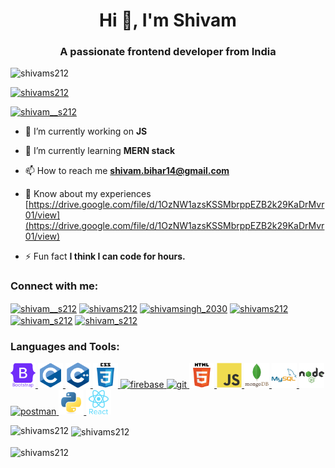 <h1 align="center">Hi 👋, I'm Shivam</h1>
<h3 align="center">A passionate frontend developer from India</h3>

<p align="left"> <img src="https://komarev.com/ghpvc/?username=shivams212&label=Profile%20views&color=0e75b6&style=flat" alt="shivams212" /> </p>

<p align="left"> <a href="https://github.com/ryo-ma/github-profile-trophy"><img src="https://github-profile-trophy.vercel.app/?username=shivams212" alt="shivams212" /></a> </p>

<p align="left"> <a href="https://twitter.com/shivam__s212" target="blank"><img src="https://img.shields.io/twitter/follow/shivam__s212?logo=twitter&style=for-the-badge" alt="shivam__s212" /></a> </p>

- 🔭 I’m currently working on **JS**

- 🌱 I’m currently learning **MERN stack**

- 📫 How to reach me **shivam.bihar14@gmail.com**

- 📄 Know about my experiences [https://drive.google.com/file/d/1OzNW1azsKSSMbrppEZB2k29KaDrMvr01/view](https://drive.google.com/file/d/1OzNW1azsKSSMbrppEZB2k29KaDrMvr01/view)

- ⚡ Fun fact **I think I can code for hours.**

<h3 align="left">Connect with me:</h3>
<p align="left">
<a href="https://twitter.com/shivam__s212" target="blank"><img align="center" src="https://raw.githubusercontent.com/rahuldkjain/github-profile-readme-generator/master/src/images/icons/Social/twitter.svg" alt="shivam__s212" height="30" width="40" /></a>
<a href="https://linkedin.com/in/shivams212" target="blank"><img align="center" src="https://raw.githubusercontent.com/rahuldkjain/github-profile-readme-generator/master/src/images/icons/Social/linked-in-alt.svg" alt="shivams212" height="30" width="40" /></a>
<a href="https://instagram.com/shivamsingh_2030" target="blank"><img align="center" src="https://raw.githubusercontent.com/rahuldkjain/github-profile-readme-generator/master/src/images/icons/Social/instagram.svg" alt="shivamsingh_2030" height="30" width="40" /></a>
<a href="https://www.codechef.com/users/shivams212" target="blank"><img align="center" src="https://cdn.jsdelivr.net/npm/simple-icons@3.1.0/icons/codechef.svg" alt="shivams212" height="30" width="40" /></a>
<a href="https://www.hackerrank.com/shivam_s212" target="blank"><img align="center" src="https://raw.githubusercontent.com/rahuldkjain/github-profile-readme-generator/master/src/images/icons/Social/hackerrank.svg" alt="shivam_s212" height="30" width="40" /></a>
<a href="https://www.leetcode.com/shivam_s212" target="blank"><img align="center" src="https://raw.githubusercontent.com/rahuldkjain/github-profile-readme-generator/master/src/images/icons/Social/leet-code.svg" alt="shivam_s212" height="30" width="40" /></a>
</p>

<h3 align="left">Languages and Tools:</h3>
<p align="left"> <a href="https://getbootstrap.com" target="_blank" rel="noreferrer"> <img src="https://raw.githubusercontent.com/devicons/devicon/master/icons/bootstrap/bootstrap-plain-wordmark.svg" alt="bootstrap" width="40" height="40"/> </a> <a href="https://www.cprogramming.com/" target="_blank" rel="noreferrer"> <img src="https://raw.githubusercontent.com/devicons/devicon/master/icons/c/c-original.svg" alt="c" width="40" height="40"/> </a> <a href="https://www.w3schools.com/cpp/" target="_blank" rel="noreferrer"> <img src="https://raw.githubusercontent.com/devicons/devicon/master/icons/cplusplus/cplusplus-original.svg" alt="cplusplus" width="40" height="40"/> </a> <a href="https://www.w3schools.com/css/" target="_blank" rel="noreferrer"> <img src="https://raw.githubusercontent.com/devicons/devicon/master/icons/css3/css3-original-wordmark.svg" alt="css3" width="40" height="40"/> </a> <a href="https://firebase.google.com/" target="_blank" rel="noreferrer"> <img src="https://www.vectorlogo.zone/logos/firebase/firebase-icon.svg" alt="firebase" width="40" height="40"/> </a> <a href="https://git-scm.com/" target="_blank" rel="noreferrer"> <img src="https://www.vectorlogo.zone/logos/git-scm/git-scm-icon.svg" alt="git" width="40" height="40"/> </a> <a href="https://www.w3.org/html/" target="_blank" rel="noreferrer"> <img src="https://raw.githubusercontent.com/devicons/devicon/master/icons/html5/html5-original-wordmark.svg" alt="html5" width="40" height="40"/> </a> <a href="https://developer.mozilla.org/en-US/docs/Web/JavaScript" target="_blank" rel="noreferrer"> <img src="https://raw.githubusercontent.com/devicons/devicon/master/icons/javascript/javascript-original.svg" alt="javascript" width="40" height="40"/> </a> <a href="https://www.mongodb.com/" target="_blank" rel="noreferrer"> <img src="https://raw.githubusercontent.com/devicons/devicon/master/icons/mongodb/mongodb-original-wordmark.svg" alt="mongodb" width="40" height="40"/> </a> <a href="https://www.mysql.com/" target="_blank" rel="noreferrer"> <img src="https://raw.githubusercontent.com/devicons/devicon/master/icons/mysql/mysql-original-wordmark.svg" alt="mysql" width="40" height="40"/> </a> <a href="https://nodejs.org" target="_blank" rel="noreferrer"> <img src="https://raw.githubusercontent.com/devicons/devicon/master/icons/nodejs/nodejs-original-wordmark.svg" alt="nodejs" width="40" height="40"/> </a> <a href="https://postman.com" target="_blank" rel="noreferrer"> <img src="https://www.vectorlogo.zone/logos/getpostman/getpostman-icon.svg" alt="postman" width="40" height="40"/> </a> <a href="https://www.python.org" target="_blank" rel="noreferrer"> <img src="https://raw.githubusercontent.com/devicons/devicon/master/icons/python/python-original.svg" alt="python" width="40" height="40"/> </a> <a href="https://reactjs.org/" target="_blank" rel="noreferrer"> <img src="https://raw.githubusercontent.com/devicons/devicon/master/icons/react/react-original-wordmark.svg" alt="react" width="40" height="40"/> </a> </p>

<p><img align="left" src="https://github-readme-stats.vercel.app/api/top-langs?username=shivams212&show_icons=true&locale=en&layout=compact" alt="shivams212" /></p>

<p>&nbsp;<img align="center" src="https://github-readme-stats.vercel.app/api?username=shivams212&show_icons=true&locale=en" alt="shivams212" /></p>

<p><img align="center" src="https://github-readme-streak-stats.herokuapp.com/?user=shivams212&" alt="shivams212" /></p>
